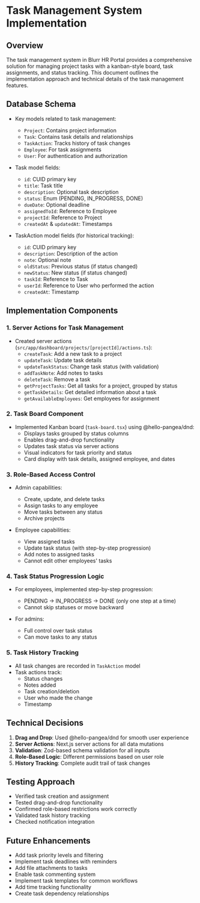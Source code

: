 # Task Management System Implementation

## Overview

The task management system in Blurr HR Portal provides a comprehensive solution for managing project tasks with a kanban-style board, task assignments, and status tracking. This document outlines the implementation approach and technical details of the task management features.

## Database Schema

- Key models related to task management:

  - `Project`: Contains project information
  - `Task`: Contains task details and relationships
  - `TaskAction`: Tracks history of task changes
  - `Employee`: For task assignments
  - `User`: For authentication and authorization

- Task model fields:

  - `id`: CUID primary key
  - `title`: Task title
  - `description`: Optional task description
  - `status`: Enum (PENDING, IN_PROGRESS, DONE)
  - `dueDate`: Optional deadline
  - `assignedToId`: Reference to Employee
  - `projectId`: Reference to Project
  - `createdAt` & `updatedAt`: Timestamps

- TaskAction model fields (for historical tracking):
  - `id`: CUID primary key
  - `description`: Description of the action
  - `note`: Optional note
  - `oldStatus`: Previous status (if status changed)
  - `newStatus`: New status (if status changed)
  - `taskId`: Reference to Task
  - `userId`: Reference to User who performed the action
  - `createdAt`: Timestamp

## Implementation Components

### 1. Server Actions for Task Management

- Created server actions (`src/app/dashboard/projects/[projectId]/actions.ts`):
  - `createTask`: Add a new task to a project
  - `updateTask`: Update task details
  - `updateTaskStatus`: Change task status (with validation)
  - `addTaskNote`: Add notes to tasks
  - `deleteTask`: Remove a task
  - `getProjectTasks`: Get all tasks for a project, grouped by status
  - `getTaskDetails`: Get detailed information about a task
  - `getAvailableEmployees`: Get employees for assignment

### 2. Task Board Component

- Implemented Kanban board (`task-board.tsx`) using @hello-pangea/dnd:
  - Displays tasks grouped by status columns
  - Enables drag-and-drop functionality
  - Updates task status via server actions
  - Visual indicators for task priority and status
  - Card display with task details, assigned employee, and dates

### 3. Role-Based Access Control

- Admin capabilities:

  - Create, update, and delete tasks
  - Assign tasks to any employee
  - Move tasks between any status
  - Archive projects

- Employee capabilities:
  - View assigned tasks
  - Update task status (with step-by-step progression)
  - Add notes to assigned tasks
  - Cannot edit other employees' tasks

### 4. Task Status Progression Logic

- For employees, implemented step-by-step progression:

  - PENDING → IN_PROGRESS → DONE (only one step at a time)
  - Cannot skip statuses or move backward

- For admins:
  - Full control over task status
  - Can move tasks to any status

### 5. Task History Tracking

- All task changes are recorded in `TaskAction` model
- Task actions track:
  - Status changes
  - Notes added
  - Task creation/deletion
  - User who made the change
  - Timestamp

## Technical Decisions

1. **Drag and Drop**: Used @hello-pangea/dnd for smooth user experience
2. **Server Actions**: Next.js server actions for all data mutations
3. **Validation**: Zod-based schema validation for all inputs
4. **Role-Based Logic**: Different permissions based on user role
5. **History Tracking**: Complete audit trail of task changes

## Testing Approach

- Verified task creation and assignment
- Tested drag-and-drop functionality
- Confirmed role-based restrictions work correctly
- Validated task history tracking
- Checked notification integration

## Future Enhancements

- Add task priority levels and filtering
- Implement task deadlines with reminders
- Add file attachments to tasks
- Enable task commenting system
- Implement task templates for common workflows
- Add time tracking functionality
- Create task dependency relationships
